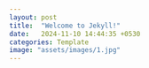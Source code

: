 ```yaml
---
layout: post
title:  "Welcome to Jekyll!"
date:   2024-11-10 14:44:35 +0530
categories: Template
image: "assets/images/1.jpg"
---
```

